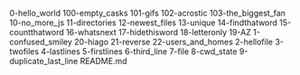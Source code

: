 0-hello_world
100-empty_casks
101-gifs
102-acrostic
103-the_biggest_fan
10-no_more_js
11-directories
12-newest_files
13-unique
14-findthatword
15-countthatword
16-whatsnext
17-hidethisword
18-letteronly
19-AZ
1-confused_smiley
20-hiago
21-reverse
22-users_and_homes
2-hellofile
3-twofiles
4-lastlines
5-firstlines
6-third_line
7-file
8-cwd_state
9-duplicate_last_line
README.md
